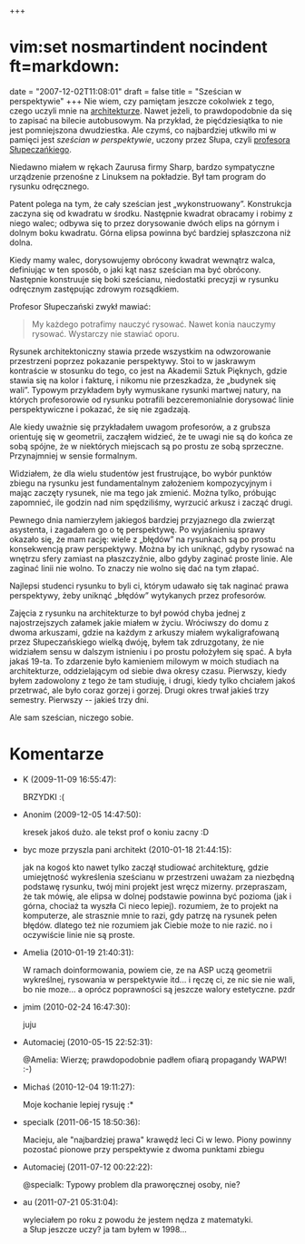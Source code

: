 +++
# vim:set nosmartindent nocindent ft=markdown:
date = "2007-12-02T11:08:01"
draft = false
title = "Sześcian w perspektywie"
+++
Nie wiem, czy pamiętam jeszcze cokolwiek z tego, czego uczyli mnie na
[architekturze](http://www.arch.pw.edu.pl/). Nawet jeżeli, to prawdopodobnie
da się to zapisać na bilecie autobusowym. Na przykład, że pięćdziesiątka to
nie jest pomniejszona dwudziestka. Ale czymś, co najbardziej utkwiło mi w
pamięci jest _sześcian w perspektywie_, uczony przez Słupa, czyli [profesora
Słupeczańkiego](http://www.digart.pl/praca/555013/krzeslo.html).

Niedawno miałem w rękach Zaurusa firmy Sharp, bardzo sympatyczne urządzenie
przenośne z Linuksem na pokładzie. Był tam program do rysunku odręcznego.

Patent polega na tym, że cały sześcian jest „wykonstruowany”. Konstrukcja
zaczyna się od kwadratu w środku. Następnie kwadrat obracamy i robimy z niego
walec; odbywa się to przez dorysowanie dwóch elips na górnym i dolnym boku
kwadratu. Górna elipsa powinna być bardziej spłaszczona niż dolna.

Kiedy mamy walec, dorysowujemy obrócony kwadrat wewnątrz walca, definiując w
ten sposób, o jaki kąt nasz sześcian ma być obrócony. Następnie konstruuje się
boki sześcianu, niedostatki precyzji w rysunku odręcznym zastępując zdrowym
rozsądkiem.

Profesor Słupeczański zwykł mawiać:

> My każdego potrafimy nauczyć rysować. Nawet konia nauczymy rysować.  Wystarczy
> nie stawiać oporu.

Rysunek architektoniczny stawia przede wszystkim na odwzorowanie przestrzeni
poprzez pokazanie perspektywy. Stoi to w jaskrawym kontraście w stosunku do
tego, co jest na Akademii Sztuk Pięknych, gdzie stawia się na kolor i fakturę,
i nikomu nie przeszkadza, że „budynek się wali”. Typowym przykładem były
wymuskane rysunki martwej natury, na których profesorowie od rysunku potrafili
bezceremonialnie dorysować linie perspektywiczne i pokazać, że się nie
zgadzają.

Ale kiedy uważnie się przykładałem uwagom profesorów, a z grubsza orientuję
się w geometrii, zacząłem widzieć, że te uwagi nie są do końca ze sobą spójne,
że w niektórych miejscach są po prostu ze sobą sprzeczne. Przynajmniej w
sensie formalnym.

Widziałem, że dla wielu studentów jest frustrujące, bo wybór punktów zbiegu na
rysunku jest fundamentalnym założeniem kompozycyjnym i mając zaczęty rysunek,
nie ma tego jak zmienić. Można tylko, próbując zapomnieć, ile godzin nad nim
spędziliśmy, wyrzucić arkusz i zacząć drugi.

Pewnego dnia namierzyłem jakiegoś bardziej przyjaznego dla zwierząt asystenta,
i zagadałem go o tę perspektywę. Po wyjaśnieniu sprawy okazało się, że mam
rację: wiele z „błędów” na rysunkach są po prostu konsekwencją praw
perspektywy. Można by ich uniknąć, gdyby rysować na wnętrzu sfery zamiast na
płaszczyźnie, albo gdyby zaginać proste linie. Ale zaginać linii nie wolno. To
znaczy nie wolno się dać na tym złapać.

Najlepsi studenci rysunku to byli ci, którym udawało się tak naginać prawa
perspektywy, żeby uniknąć „błędów” wytykanych przez profesorów.

Zajęcia z rysunku na architekturze to był powód chyba jednej z najostrzejszych
załamek jakie miałem w życiu. Wróciwszy do domu z dwoma arkuszami, gdzie na
każdym z arkuszy miałem wykaligrafowaną przez Słupeczańskiego wielką dwóję,
byłem tak zdruzgotany, że nie widziałem sensu w dalszym istnieniu i po prostu
położyłem się spać. A była jakaś 19-ta. To zdarzenie było kamieniem milowym w
moich studiach na architekturze, oddzielającym od siebie dwa okresy czasu.
Pierwszy, kiedy byłem zadowolony z tego że tam studiuję, i drugi, kiedy tylko
chciałem jakoś przetrwać, ale było coraz gorzej i gorzej. Drugi okres trwał
jakieś trzy semestry. Pierwszy -- jakieś trzy dni.

Ale sam sześcian, niczego sobie.

# Komentarze

* K (2009-11-09 16:55:47): <p>BRZYDKI :(</p>
* Anonim (2009-12-05 14:47:50): <p>kresek jakoś dużo. ale tekst prof o koniu
  zacny :D</p>
* byc moze przyszla pani architekt (2010-01-18 21:44:15): <p>jak na kogoś kto
  nawet tylko zaczął studiować architekturę, gdzie umiejętność wykreślenia
  sześcianu w przestrzeni uważam za niezbędną podstawę rysunku, twój mini
  projekt jest wręcz mizerny. przepraszam, że tak mówię, ale elipsa w dolnej
  podstawie powinna być pozioma (jak i górna, chociaż ta wyszła Ci nieco
  lepiej). rozumiem, że to projekt na komputerze, ale strasznie mnie to razi,
  gdy patrzę na rysunek pełen błędów. dlatego też nie rozumiem jak Ciebie może
  to nie razić. no i oczywiście linie nie są proste.</p>
* Amelia (2010-01-19 21:40:31): <p>W ramach doinformowania, powiem cie, ze na
  ASP uczą geometrii wykreślnej, rysowania w perspektywie itd... i ręczę ci, ze
  nic sie nie wali, bo nie moze... a oprócz poprawności są jeszcze walory
  estetyczne. pzdr</p>
* jmim (2010-02-24 16:47:30): <p>juju</p>
* Automaciej (2010-05-15 22:52:31): <p>@Amelia: Wierzę; prawdopodobnie padłem
  ofiarą propagandy WAPW! :-)</p>
* Michaś (2010-12-04 19:11:27): <p>Moje kochanie lepiej rysuję :*</p>
* specialk (2011-06-15 18:50:36): <p>Macieju, ale "najbardziej prawa" krawędź
  leci Ci w lewo. Piony powinny pozostać pionowe przy perspektywie z dwoma
  punktami zbiegu</p>
* Automaciej (2011-07-12 00:22:22): <p>@specialk: Typowy problem dla
  praworęcznej osoby, nie?</p>
* au (2011-07-21 05:31:04): <p>wyleciałem po roku z powodu że jestem nędza z
  matematyki.<br /> a Słup jeszcze uczy? ja tam byłem w 1998...</p>
